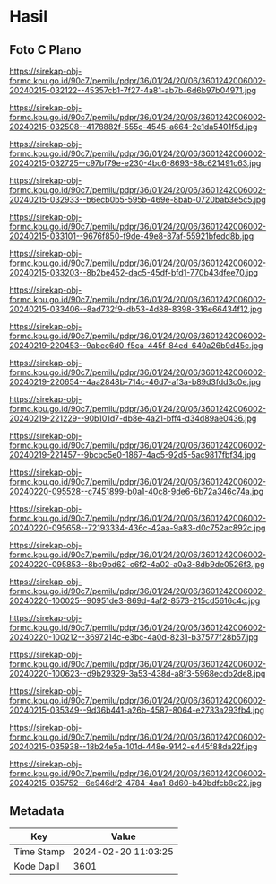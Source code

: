 # Hasil

## Foto C Plano

https://sirekap-obj-formc.kpu.go.id/90c7/pemilu/pdpr/36/01/24/20/06/3601242006002-20240215-032122--45357cb1-7f27-4a81-ab7b-6d6b97b04971.jpg

https://sirekap-obj-formc.kpu.go.id/90c7/pemilu/pdpr/36/01/24/20/06/3601242006002-20240215-032508--4178882f-555c-4545-a664-2e1da5401f5d.jpg

https://sirekap-obj-formc.kpu.go.id/90c7/pemilu/pdpr/36/01/24/20/06/3601242006002-20240215-032725--c97bf79e-e230-4bc6-8693-88c621491c63.jpg

https://sirekap-obj-formc.kpu.go.id/90c7/pemilu/pdpr/36/01/24/20/06/3601242006002-20240215-032933--b6ecb0b5-595b-469e-8bab-0720bab3e5c5.jpg

https://sirekap-obj-formc.kpu.go.id/90c7/pemilu/pdpr/36/01/24/20/06/3601242006002-20240215-033101--9676f850-f9de-49e8-87af-55921bfedd8b.jpg

https://sirekap-obj-formc.kpu.go.id/90c7/pemilu/pdpr/36/01/24/20/06/3601242006002-20240215-033203--8b2be452-dac5-45df-bfd1-770b43dfee70.jpg

https://sirekap-obj-formc.kpu.go.id/90c7/pemilu/pdpr/36/01/24/20/06/3601242006002-20240215-033406--8ad732f9-db53-4d88-8398-316e66434f12.jpg

https://sirekap-obj-formc.kpu.go.id/90c7/pemilu/pdpr/36/01/24/20/06/3601242006002-20240219-220453--9abcc6d0-f5ca-445f-84ed-640a26b9d45c.jpg

https://sirekap-obj-formc.kpu.go.id/90c7/pemilu/pdpr/36/01/24/20/06/3601242006002-20240219-220654--4aa2848b-714c-46d7-af3a-b89d3fdd3c0e.jpg

https://sirekap-obj-formc.kpu.go.id/90c7/pemilu/pdpr/36/01/24/20/06/3601242006002-20240219-221229--90b101d7-db8e-4a21-bff4-d34d89ae0436.jpg

https://sirekap-obj-formc.kpu.go.id/90c7/pemilu/pdpr/36/01/24/20/06/3601242006002-20240219-221457--9bcbc5e0-1867-4ac5-92d5-5ac9817fbf34.jpg

https://sirekap-obj-formc.kpu.go.id/90c7/pemilu/pdpr/36/01/24/20/06/3601242006002-20240220-095528--c7451899-b0a1-40c8-9de6-6b72a346c74a.jpg

https://sirekap-obj-formc.kpu.go.id/90c7/pemilu/pdpr/36/01/24/20/06/3601242006002-20240220-095658--72193334-436c-42aa-9a83-d0c752ac892c.jpg

https://sirekap-obj-formc.kpu.go.id/90c7/pemilu/pdpr/36/01/24/20/06/3601242006002-20240220-095853--8bc9bd62-c6f2-4a02-a0a3-8db9de0526f3.jpg

https://sirekap-obj-formc.kpu.go.id/90c7/pemilu/pdpr/36/01/24/20/06/3601242006002-20240220-100025--90951de3-869d-4af2-8573-215cd5616c4c.jpg

https://sirekap-obj-formc.kpu.go.id/90c7/pemilu/pdpr/36/01/24/20/06/3601242006002-20240220-100212--3697214c-e3bc-4a0d-8231-b37577f28b57.jpg

https://sirekap-obj-formc.kpu.go.id/90c7/pemilu/pdpr/36/01/24/20/06/3601242006002-20240220-100623--d9b29329-3a53-438d-a8f3-5968ecdb2de8.jpg

https://sirekap-obj-formc.kpu.go.id/90c7/pemilu/pdpr/36/01/24/20/06/3601242006002-20240215-035349--9d36b441-a26b-4587-8064-e2733a293fb4.jpg

https://sirekap-obj-formc.kpu.go.id/90c7/pemilu/pdpr/36/01/24/20/06/3601242006002-20240215-035938--18b24e5a-101d-448e-9142-e445f88da22f.jpg

https://sirekap-obj-formc.kpu.go.id/90c7/pemilu/pdpr/36/01/24/20/06/3601242006002-20240215-035752--6e946df2-4784-4aa1-8d60-b49bdfcb8d22.jpg


## Metadata

| Key        | Value               |
| ---------- | ------------------- |
| Time Stamp | 2024-02-20 11:03:25 |
| Kode Dapil | 3601                |



